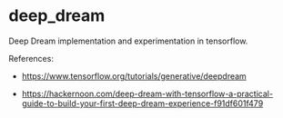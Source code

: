 
# deep_dream
Deep Dream implementation and experimentation in tensorflow.



References:

- https://www.tensorflow.org/tutorials/generative/deepdream

- https://hackernoon.com/deep-dream-with-tensorflow-a-practical-guide-to-build-your-first-deep-dream-experience-f91df601f479

